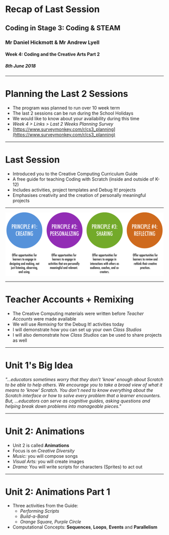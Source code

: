 # Recap of Last Session

## Coding in Stage 3: Coding & STEAM

### Mr Daniel Hickmott & Mr Andrew Lyell

#### Week 4: Coding and the Creative Arts Part 2

##### 8th June 2018

---

# Planning the Last 2 Sessions

- The program was planned to run over 10 week term
- The last 2 sessions can be run during the School Holidays
- We would like to know about your availability during this time
- *Week 4 > Links > Last 2 Weeks Planning Survey*
- [https://www.surveymonkey.com/r/cs3_planning](https://www.surveymonkey.com/r/cs3_planning)

---

# Last Session

- Introduced you to the Creative Computing Curriculum Guide
- A free guide for teaching Coding with Scratch (inside and outside of K-12)
- Includes activities, project templates and Debug It! projects
- Emphasises creativity and the creation of personally meaningful projects

---

![inline](images/principles.png)

---

# Teacher Accounts + Remixing

- The Creative Computing materials were written before *Teacher Accounts* were made available
- We will use *Remixing* for the Debug It! activities today
- I will demonstrate how you can set up your own *Class Studios*
- I will also demonstrate how *Class Studios* can be used to share projects as well

---

# Unit 1's Big Idea

*"...educators sometimes worry that they don’t 'know' enough about Scratch to be able to help others. We encourage you to take a broad view of what it means to 'know' Scratch. You don’t need to know everything about the Scratch interface or how to solve every problem that a learner encounters. But, ...educators can serve as cognitive guides, asking questions and helping break down problems into manageable pieces."*

---

# Unit 2: Animations

- Unit 2 is called **Animations**
- Focus is on *Creative Diversity*
- *Music:* you will compose songs
- *Visual Arts:* you will create images
- *Drama:* You will write scripts for characters (Sprites) to act out

---

# Unit 2: Animations Part 1

- Three activities from the Guide:
    - *Performing Scripts*
    - *Build-a-Band*
    - *Orange Square, Purple Circle*
- Computational Concepts: **Sequences**, **Loops**, **Events** and **Parallelism**
